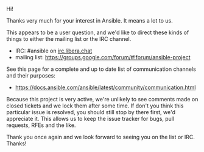 Hi!

Thanks very much for your interest in Ansible.  It means a lot to us.

This appears to be a user question, and we'd like to direct these kinds of things to either the mailing list or the IRC channel.

   * IRC: #ansible on [irc.libera.chat](https://libera.chat/)
   * mailing list: https://groups.google.com/forum/#!forum/ansible-project

See  this page for a complete and up to date list of communication channels and their purposes:

   * https://docs.ansible.com/ansible/latest/community/communication.html

Because this project is very active, we're unlikely to see comments made on closed tickets and we lock them after some time.
If don't you think this particular issue is resolved, you should still stop by there first, we'd appreciate it.
This allows us to keep the issue tracker for bugs, pull requests, RFEs and the like.

Thank you once again and we look forward to seeing you on the list or IRC.  Thanks!

